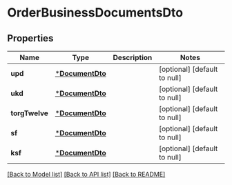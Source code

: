 # OrderBusinessDocumentsDto

## Properties
Name | Type | Description | Notes
------------ | ------------- | ------------- | -------------
**upd** | [***DocumentDto**](DocumentDTO.md) |  | [optional] [default to null]
**ukd** | [***DocumentDto**](DocumentDTO.md) |  | [optional] [default to null]
**torgTwelve** | [***DocumentDto**](DocumentDTO.md) |  | [optional] [default to null]
**sf** | [***DocumentDto**](DocumentDTO.md) |  | [optional] [default to null]
**ksf** | [***DocumentDto**](DocumentDTO.md) |  | [optional] [default to null]

[[Back to Model list]](../README.md#documentation-for-models) [[Back to API list]](../README.md#documentation-for-api-endpoints) [[Back to README]](../README.md)


